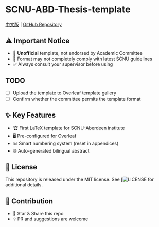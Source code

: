 # SCNU-ABD-Thesis-template

[中文版](READMEzh.md) | [GitHub Repository](https://github.com/kikixiong/SCNU-ABD-Thesis-template)

## ⚠️ Important Notice
- 🔴 **Unofficial** template, not endorsed by Academic Committee  
- 📝 Format may not completely comply with latest SCNU guidelines  
- ✅ Always consult your supervisor before using  


## TODO
- [ ] Upload the template to Overleaf template gallery
- [ ] Confirm whether the committee permits the template format

## ✨ Key Features
- 🏆 First LaTeX template for SCNU-Aberdeen institute
- 🖥️ Pre-configured for Overleaf
- 📊 Smart numbering system (reset in appendices)
- 🌐 Auto-generated bilingual abstract


## 📜 License
This repository is released under the MIT license. See [![LICENSE](https://github.com/kikixiong/SCNU-ABD-Thesis-template/blob/main/LICENSE) for additional details.

## 🤝 Contribution
- 🌟 Star & Share this repo
- 💡 PR and suggestions are welcome
